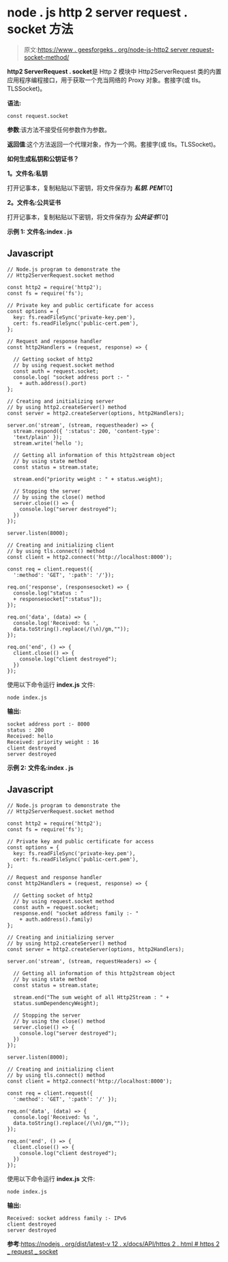 # node . js http 2 server request . socket 方法

> 原文:[https://www . geesforgeks . org/node-js-http2 server request-socket-method/](https://www.geeksforgeeks.org/node-js-http2serverrequest-socket-method/)

**http2 ServerRequest . socket**是 Http 2 模块中 Http2ServerRequest 类的内置应用程序编程接口，用于获取一个充当网络的 Proxy 对象。套接字(或 tls。TLSSocket)。

**语法:**

```
const request.socket

```

**参数**:该方法不接受任何参数作为参数。

**返回值**:这个方法返回一个代理对象，作为一个网。套接字(或 tls。TLSSocket)。

**如何生成私钥和公钥证书？**

**1。文件名:私钥**

打开记事本，复制粘贴以下密钥，将文件保存为 ***私钥. PEM***T0】

**2。文件名:公共证书**

打开记事本，复制粘贴以下密钥，将文件保存为 ***公共证书***T0】

**示例 1:** **文件名:index . js**

## Javascript

```
// Node.js program to demonstrate the
// Http2ServerRequest.socket method

const http2 = require('http2');
const fs = require('fs');

// Private key and public certificate for access
const options = {
  key: fs.readFileSync('private-key.pem'),
  cert: fs.readFileSync('public-cert.pem'),
};

// Request and response handler
const http2Handlers = (request, response) => {

  // Getting socket of http2 
  // by using request.socket method
  const auth = request.socket;
  console.log( "socket address port :- " 
    + auth.address().port)
};

// Creating and initializing server
// by using http2.createServer() method
const server = http2.createServer(options, http2Handlers);

server.on('stream', (stream, requestheader) => {
  stream.respond({ ':status': 200, 'content-type':
  'text/plain' });
  stream.write('hello ');

  // Getting all information of this http2stream object
  // by using state method
  const status = stream.state;

  stream.end("priority weight : " + status.weight);

  // Stopping the server
  // by using the close() method
  server.close(() => {
    console.log("server destroyed");
  })
});

server.listen(8000);

// Creating and initializing client
// by using tls.connect() method
const client = http2.connect('http://localhost:8000');

const req = client.request({ 
  ':method': 'GET', ':path': '/'});

req.on('response', (responsesocket) => {  
  console.log("status : " 
  + responsesocket[":status"]);
});

req.on('data', (data) => {
  console.log('Received: %s ',
  data.toString().replace(/(\n)/gm,""));
});

req.on('end', () => {
  client.close(() => {
    console.log("client destroyed");
  })
});
```

使用以下命令运行 **index.js** 文件:

```
node index.js

```

**输出:**

```
socket address port :- 8000
status : 200
Received: hello
Received: priority weight : 16
client destroyed
server destroyed

```

**示例 2:** **文件名:index . js**

## Javascript

```
// Node.js program to demonstrate the
// Http2ServerRequest.socket method

const http2 = require('http2');
const fs = require('fs');

// Private key and public certificate for access
const options = {
  key: fs.readFileSync('private-key.pem'),
  cert: fs.readFileSync('public-cert.pem'),
};

// Request and response handler
const http2Handlers = (request, response) => {

  // Getting socket of http2 
  // by using request.socket method
  const auth = request.socket;
  response.end( "socket address family :- " 
    + auth.address().family)
};

// Creating and initializing server
// by using http2.createServer() method
const server = http2.createServer(options, http2Handlers);

server.on('stream', (stream, requestHeaders) => {

  // Getting all information of this http2stream object
  // by using state method
  const status = stream.state;

  stream.end("The sum weight of all Http2Stream : " + 
  status.sumDependencyWeight);

  // Stopping the server
  // by using the close() method
  server.close(() => {
    console.log("server destroyed");
  })
});

server.listen(8000);

// Creating and initializing client
// by using tls.connect() method
const client = http2.connect('http://localhost:8000');

const req = client.request({ 
  ':method': 'GET', ':path': '/' });

req.on('data', (data) => {
  console.log('Received: %s ',
  data.toString().replace(/(\n)/gm,""));
});

req.on('end', () => {
  client.close(() => {
    console.log("client destroyed");
  })
});
```

使用以下命令运行 **index.js** 文件:

```
node index.js

```

**输出:**

```
Received: socket address family :- IPv6
client destroyed
server destroyed

```

**参考**:[https://nodejs . org/dist/latest-v 12 . x/docs/API/https 2 . html # https 2 _ request _ socket](https://nodejs.org/dist/latest-v12.x/docs/api/http2.html#http2_request_socket)